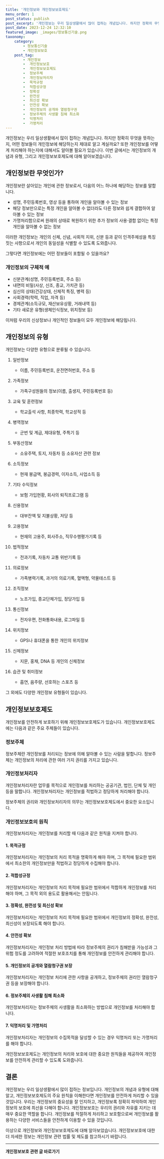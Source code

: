 ```yaml
---
title: '개인정보와 개인정보보호제도'
menu_order: 1
post_status: publish
post_excerpt: '개인정보는 우리 일상생활에서 많이 접하는 개념입니다. 하지만 정확히 무엇을 뜻하는지, 어떤 정보들이 개인정보에 해당하는지 제대로 알고 계실까요  또한 개인정보를 어떻게 처리해야 하는지에 대해서도 알아볼 필요가 있습니다. 이번 글에서는 개인정보의 개념과 유형, 그리고 개인정보보호제도에 대해 알아보겠습니다.'
post_date: 2023-12-24 12:32:10
featured_image: _images/정보통신기술.png
taxonomy:
    category:
        - 정보통신기술
        - 개인정보보호
    post_tag:
        - 개인정보
        -  개인정보보호
        -  개인정보보호제도
        -  정보주체
        -  개인정보처리자
        -  목적규정
        -  적합성규정
        -  정확성
        -  완전성
        -  최신성 확보
        -  안전성 확보
        -  개인정보의 공개와 열람청구권
        -  정보주체의 사생활 침해 최소화
        -  익명처리
        -  가명처리
---
```



개인정보는 우리 일상생활에서 많이 접하는 개념입니다. 하지만 정확히 무엇을 뜻하는지, 어떤 정보들이 개인정보에 해당하는지 제대로 알고 계실까요? 또한 개인정보를 어떻게 처리해야 하는지에 대해서도 알아볼 필요가 있습니다. 이번 글에서는 개인정보의 개념과 유형, 그리고 개인정보보호제도에 대해 알아보겠습니다.

## 개인정보란 무엇인가?
개인정보란 살아있는 개인에 관한 정보로서, 다음의 어느 하나에 해당하는 정보를 말합니다.
- 성명, 주민등록번호, 영상 등을 통하여 개인을 알아볼 수 있는 정보
- 해당 정보만으로는 특정 개인을 알아볼 수 없더라도 다른 정보와 쉽게 결합하여 알아볼 수 있는 정보
- 가명처리함으로써 원래의 상태로 복원하기 위한 추가 정보의 사용·결합 없이는 특정 개인을 알아볼 수 없는 정보

이러한 개인정보는 개인의 신체, 신념, 사회적 지위, 신분 등과 같이 인격주체성을 특징짓는 사항으로서 개인의 동일성을 식별할 수 있도록 도와줍니다. 

그렇다면 개인정보에는 어떤 정보들이 포함될 수 있을까요?

### 개인정보의 구체적 예
- 신분관계(성명, 주민등록번호, 주소 등)
- 내면의 비밀(사상, 신조, 종교, 가치관 등)
- 심신의 상태(건강상태, 신체적 특징, 병력 등)
- 사회경력(학력, 직업, 자격 등)
- 경제관계(소득규모, 재산보유상황, 거래내역 등)
- 기타 새로운 유형(생체인식정보, 위치정보 등)

이처럼 우리의 신상정보나 개인적인 정보들이 모두 개인정보에 해당됩니다.

## 개인정보의 유형
개인정보는 다양한 유형으로 분류될 수 있습니다. 

1. 일반정보
   - 이름, 주민등록번호, 운전면허번호, 주소 등

2. 가족정보
   - 가족구성원들의 정보(이름, 출생지, 주민등록번호 등)

3. 교육 및 훈련정보
   - 학교출석 사항, 최종학력, 학교성적 등

4. 병역정보
   - 군번 및 계급, 제대유형, 주특기 등

5. 부동산정보
   - 소유주택, 토지, 자동차 등 소유자산 관련 정보

6. 소득정보
   - 현재 봉급액, 봉급경력, 이자소득, 사업소득 등

7. 기타 수익정보
   - 보험 가입현황, 회사의 퇴직프로그램 등

8. 신용정보
   - 대부잔액 및 지불상황, 저당 등

9. 고용정보
   - 현재의 고용주, 회사주소, 직무수행평가기록 등

10. 법적정보
    - 전과기록, 자동차 교통 위반기록 등

11. 의료정보
    - 가족병력기록, 과거의 의료기록, 혈액형, 약물테스트 등

12. 조직정보
    - 노조가입, 종교단체가입, 정당가입 등

13. 통신정보
    - 전자우편, 전화통화내용, 로그파일 등

14. 위치정보
    - GPS나 휴대폰을 통한 개인의 위치정보

15. 신체정보
    - 지문, 홍채, DNA 등 개인의 신체정보

16. 습관 및 취미정보
    - 흡연, 음주량, 선호하는 스포츠 등

그 외에도 다양한 개인정보 유형들이 있습니다.

## 개인정보보호제도
개인정보를 안전하게 보호하기 위해 개인정보보호제도가 있습니다. 개인정보보호제도에는 다음과 같은 주요 주체들이 있습니다.

### 정보주체
정보주체란 개인정보를 처리되는 정보에 의해 알아볼 수 있는 사람을 말합니다. 정보주체는 개인정보의 처리에 관한 여러 가지 권리를 가지고 있습니다.

### 개인정보처리자
개인정보처리자란 업무를 목적으로 개인정보를 처리하는 공공기관, 법인, 단체 및 개인 등을 말합니다. 개인정보처리자는 개인정보를 적법하고 정당하게 처리해야 합니다.

정보주체의 권리와 개인정보처리자의 의무는 개인정보보호제도에서 중요한 요소입니다.

### 개인정보보호의 원칙
개인정보처리자는 개인정보를 처리할 때 다음과 같은 원칙을 지켜야 합니다.

#### 1. 목적규정
개인정보처리자는 개인정보의 처리 목적을 명확하게 해야 하며, 그 목적에 필요한 범위에서 최소한의 개인정보만을 적법하고 정당하게 수집해야 합니다.

#### 2. 적합성규정
개인정보처리자는 개인정보의 처리 목적에 필요한 범위에서 적합하게 개인정보를 처리해야 하며, 그 목적 외의 용도로 활용해서는 안됩니다.

#### 3. 정확성, 완전성 및 최신성 확보
개인정보처리자는 개인정보의 처리 목적에 필요한 범위에서 개인정보의 정확성, 완전성, 최신성이 보장되도록 해야 합니다.

#### 4. 안전성 확보
개인정보처리자는 개인정보 처리 방법에 따라 정보주체의 권리가 침해받을 가능성과 그 위험 정도를 고려하여 적절한 보호조치를 통해 개인정보를 안전하게 관리해야 합니다.

#### 5. 개인정보의 공개와 열람청구권 보장
개인정보처리자는 개인정보 처리에 관한 사항을 공개하고, 정보주체의 권리인 열람청구권 등을 보장해야 합니다.

#### 6. 정보주체의 사생활 침해 최소화
개인정보처리자는 정보주체의 사생활을 최소화하는 방법으로 개인정보를 처리해야 합니다.

#### 7. 익명처리 및 가명처리
개인정보처리자는 개인정보의 수집목적을 달성할 수 있는 경우 익명처리 또는 가명처리를 해야 합니다.

개인정보보호제도는 개인정보의 처리와 보호에 대한 중요한 원칙들을 제공하여 개인정보를 안전하게 관리할 수 있도록 도와줍니다.

## 결론
개인정보는 우리 일상생활에서 많이 접하는 정보입니다. 개인정보의 개념과 유형에 대해 알고, 개인정보보호제도의 주요 원칙을 이해한다면 개인정보를 안전하게 처리할 수 있을 것입니다. 우리는 개인정보의 중요성을 잘 인지하고, 개인정보록 정확히 파악하여 개인정보의 보호에 최선을 다해야 합니다. 개인정보보호는 우리의 권리와 자유를 지키는 데 매우 중요한 역할을 합니다. 개인정보를 적절하게 처리하고 보호함으로써 개인정보를 활용하는 다양한 서비스들을 안전하게 이용할 수 있을 것입니다. 

이상으로 개인정보와 개인정보보호제도에 대해 알아보았습니다. 개인정보보호에 대한 더 자세한 정보는 개인정보 관련 법률 및 제도를 참고하시기 바랍니다.
<!-- wp:separator -->
<hr class="wp-block-separator has-alpha-channel-opacity"/>
<!-- /wp:separator -->

<!-- wp:group {"backgroundColor":"base","layout":{"type":"constrained"}} -->
<div class="wp-block-group has-base-background-color has-background"><!-- wp:paragraph {"align":"center","fontSize":"medium"} -->
<p class="has-text-align-center has-large-font-size"><strong>개인정보보호 관련 글 바로가기</strong></p>
<!-- /wp:paragraph -->


<!-- wp:latest-posts
{"categories":[{"id":35067,"count":19,"description":"","link":"https://uknowlaw.com/category/%ea%b0%9c%ec%9d%b8%ec%a0%95%eb%b3%b4%eb%b3%b4%ed%98%b8/","name":"개인정보보호","slug":"개인정보보호","taxonomy":"category","parent":0,"meta":[],"_links":{"self":[{"href":"https://uknowlaw.com/wp-json/wp/v2/categories/35067"}],"collection":[{"href":"https://uknowlaw.com/wp-json/wp/v2/categories"}],"about":[{"href":"https://uknowlaw.com/wp-json/wp/v2/taxonomies/category"}],"wp:post_type":[{"href":"https://uknowlaw.com/wp-json/wp/v2/posts?categories=35067"}],"curies":[{"name":"wp","href":"https://api.w.org/{rel}","templated":true}]}}],"postsToShow":100,"excerptLength":28,"postLayout":"grid","columns":2,"featuredImageAlign":"left","featuredImageSizeSlug":"large","fontSize":"small"} /--></div>
<!-- /wp:group -->